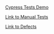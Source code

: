 [Cypress Tests Demo](https://docs.google.com/document/d/1nwVImVy9v8a9yRkmG2Y1kHGuIqGvlWjNOOUhwBikvsU/edit?usp=sharing)

[Link to Manual Tests](https://docs.google.com/document/d/1NHv8beAY39Sre9DGR_6-oCsYDaSwRWsTQ9fJAVv9j3g/edit?usp=sharing)

[Link to Defects](https://docs.google.com/document/d/1MVKCEYjcd2LBEjxa-ULhmYNyWzyxp1EwCj1EKwQQ67A/edit?usp=sharing)
